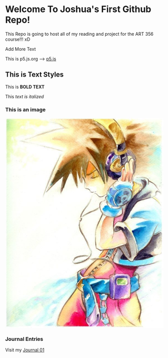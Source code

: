 # Welcome To Joshua's First Github Repo!

This Repo is going to host all of my reading and project for the ART 356 course!!! xD

Add More Text

This is p5.js.org --> [p5.js](https://youtu.be/dQw4w9WgXcQ)

## This is Text Styles

This is **BOLD TEXT**

This *text is italized*

### This is an image

![This is Sora wearing headphones](images/sora_with_headphones.jpg)

### Journal Entries
Visit my [Journal 01](journal/8262025_entry.md)

